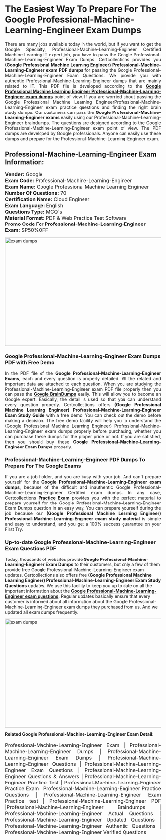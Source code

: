 <h1>The Easiest Way To Prepare For The Google Professional-Machine-Learning-Engineer Exam Dumps</h1> <p style="text-align:justify">There are many jobs available today in the world, but if you want to get the Google Specialty, Professional-Machine-Learning-Engineer Certified Machine Learning IT expert job, you have to pass the Google Professional-Machine-Learning-Engineer Exam Dumps. Certcollections provides you <strong>(Google Professional Machine Learning Engineer) Professional-Machine-Learning-Engineer exam PDF dumps</strong> for passing the Google Professional-Machine-Learning-Engineer Exam Questions. We provide you with authentic Professional-Machine-Learning-Engineer dumps that are mainly related to IT. This PDF file is developed according to the <a href="https://www.certsofficial.com/google/professional-machine-learning-engineer-questions"><strong>Google Professional Machine Learning Engineer Professional-Machine-Learning-Engineer exam dumps</strong></a> point of view. If you are worried about passing the Google Professional Machine Learning EngineerProfessional-Machine-Learning-Engineer exam practice questions and finding the right brain study dumps. Our customers can pass the <strong>Google Professional-Machine-Learning-Engineer exams </strong>easily using our Professional-Machine-Learning-Engineer braindumps. The questions are designed according to the Google Professional-Machine-Learning-Engineer exam point of view. The PDF dumps are developed by Google professionals. Anyone can easily use these dumps and prepare for the Professional-Machine-Learning-Engineer exam.</p> <h2><strong>Professional-Machine-Learning-Engineer Exam Information:</strong></h2> <p><span style="font-size:16px"><strong>Vender:</strong> Google<br /> <strong>Exam Code:</strong> Professional-Machine-Learning-Engineer<br /> <strong>Exam Name:</strong> Google Professional Machine Learning Engineer<br /> <strong>Number Of Questions:</strong> 70<br /> <strong>Certification Name:</strong> Cloud Engineer<br /> <strong>Exam Language: </strong>English<br /> <strong>Questions Type:</strong> MCQ`s<br /> <strong>Material Format: </strong>PDF & Web Practice Test Software<br /> <strong>Promo Code For Professional-Machine-Learning-Engineer Exam:</strong> SP50%OFF</span></p> <p><a href="https://www.certsofficial.com/google/professional-machine-learning-engineer-questions" rel="no-follow"><img alt="exam dumps" src="https://www.certcollections.com/uploads/content/certsofficial.jpg" style="height:350px; width:750px" /></a></p> <h3><strong>Google Professional-Machine-Learning-Engineer Exam Dumps PDF with Free Demo</strong></h3> <p style="text-align:justify">In the PDF file of the <strong>Google Professional-Machine-Learning-Engineer Exams</strong>, each and every question is properly detailed. All the related and important data are attached to each question. When you are studying the Professional-Machine-Learning-Engineer exam PDF file properly then you can pass the <a href="https://www.certsofficial.com/google-dumps"><strong>Google BrainDumps</strong></a> easily. This will allow you to become an Google expert. Basically, the detail is used so that you can understand every question properly. Certcollections offers <strong>(Google Professional Machine Learning Engineer) Professional-Machine-Learning-Engineer Exam Study Guide</strong> with a free demo. You can check out the demo before making a decision. The free demo facility will help you to understand the (Google Professional Machine Learning Engineer) Professional-Machine-Learning-Engineer exam dumps properly before purchasing, whether you can purchase these dumps for the proper price or not. If you are satisfied, then you should buy these <strong>Google Professional-Machine-Learning-Engineer Exam Dumps</strong> properly.</p> <h3><strong>Professional-Machine-Learning-Engineer PDF Dumps To Prepare For The Google Exams</strong></h3> <p style="text-align:justify">If you are a job holder, and you are busy with your job. And can't prepare yourself for the <strong>Google Professional-Machine-Learning-Engineer exam dumps</strong>, because of the difficult and inauthentic Google Professional-Machine-Learning-Engineer Certified exam dumps. In any case, Certcollections <strong><a href="https://www.certsofficial.com/">Practice Exam</a></strong> provides you with the perfect material to prepare yourself for the Google Professional-Machine-Learning-Engineer Exam Dumps question in an easy way. You can prepare yourself during the job because our <strong>(Google Professional Machine Learning Engineer) Professional-Machine-Learning-Engineer exam study material</strong> is simple and easy to understand, and you get a 100% success guarantee on your First Try.</p> <h3><strong>Up-to-date Google Professional-Machine-Learning-Engineer Exam Questions PDF</strong></h3> <p>Today, thousands of websites provide <strong>Google Professional-Machine-Learning-Engineer Exam Dumps</strong> to their customers, but only a few of them provide free Google Professional-Machine-Learning-Engineer exam updates. Certcollections also offers free <strong>(Google Professional Machine Learning Engineer) Professional-Machine-Learning-Engineer Exam Study Questions</strong> updates. We use this facility to keep you up to date on all the important information about the <a href="https://www.certsofficial.com/google/professional-machine-learning-engineer-questions"><strong>Google Professional-Machine-Learning-Engineer exam questions</strong></a>. Regular updates basically ensure that every customer is informed about all information about the Google Professional-Machine-Learning-Engineer exam dumps they purchased from us. And we updated all exam dumps frequently.</p> <p><a href="https://www.certsofficial.com/google/professional-machine-learning-engineer-questions"><img alt="exam dumps " src="https://www.certcollections.com/uploads/content/certsofficial2.jpg" style="height:350px; width:750px" /></a></p> <p style="text-align:justify"><span style="font-size:14px"><strong>Related Google Professional-Machine-Learning-Engineer Exam Detail:</strong></span><br /> <br /> <span style="font-size:16px">Professional-Machine-Learning-Engineer Exam | Professional-Machine-Learning-Engineer Dumps | Professional-Machine-Learning-Engineer Exam Dumps | Professional-Machine-Learning-Engineer Questions | Professional-Machine-Learning-Engineer Exam Questions | Professional-Machine-Learning-Engineer Questions & Answers | Professional-Machine-Learning-Engineer Practice Test | Professional-Machine-Learning-Engineer Practice Exam | Professional-Machine-Learning-Engineer Practice Questions | Professional-Machine-Learning-Engineer Exam Practice test | Professional-Machine-Learning-Engineer PDF |Professional-Machine-Learning-Engineer Braindumps | Professional-Machine-Learning-Engineer Actual Questions | Professional-Machine-Learning-Engineer Updated Questions | Professional-Machine-Learning-Engineer Authentic Questions | Professional-Machine-Learning-Engineer Verified Questions</span></p>
